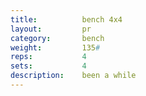 ```yaml
---
title:			bench 4x4
layout: 		pr
category:		bench
weight: 		135#
reps:			4
sets:			4
description:	been a while
---
```

